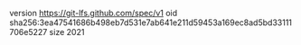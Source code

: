 version https://git-lfs.github.com/spec/v1
oid sha256:3ea47541686b498eb7d531e7ab641e211d59453a169ec8ad5bd33111706e5227
size 2021

